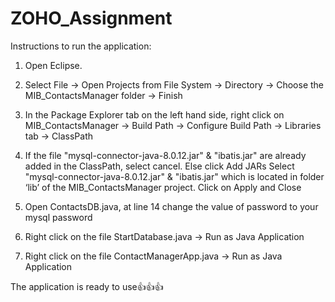 # ZOHO_Assignment

Instructions to run the application:

1. Open Eclipse.

2. Select File -> Open Projects from File System -> Directory -> Choose the MIB_ContactsManager folder -> Finish

3. In the Package Explorer tab on the left hand side, right click on MIB_ContactsManager -> Build Path -> Configure Build Path -> Libraries tab -> ClassPath

4. If the file "mysql-connector-java-8.0.12.jar" & "ibatis.jar" are already added in the ClassPath, select cancel. Else click Add JARs Select "mysql-connector-java-8.0.12.jar" & "ibatis.jar" which is located in folder ‘lib’ of the MIB_ContactsManager project. Click on Apply and Close

5. Open ContactsDB.java, at line 14 change the value of password to your mysql password

6. Right click on the file StartDatabase.java -> Run as Java Application

7. Right click on the file ContactManagerApp.java -> Run as Java Application

The application is ready to use👍👍👍
